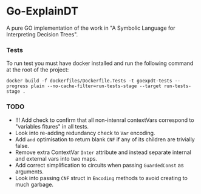 # Go-ExplainDT
A pure GO implementation of the work in "A Symbolic Language for Interpreting Decision Trees".

### Tests
To run test you must have docker installed and run the following command at
the root of the project:
```
docker build -f dockerfiles/Dockerfile.Tests -t goexpdt-tests --progress plain --no-cache-filter=run-tests-stage --target run-tests-stage .
```

### TODO
- !!! Add check to confirm that all non-intenral contextVars correspond to
  "variables fitures" in all tests.
- Look into re-adding redundancy check to `Var` encoding.
- Add `and` optimisation to return blank `CNF` if any of its children are
  trivially false.
- Remove extra ContextVar `Inter` attribute and instead separate internal and
  external vars into two maps.
- Add correct simplification to circuits when passing `GuardedConst` as
  arguments.
- Look into passing `CNF` struct in `Encoding` methods to avoid creating to much
  garbage.
